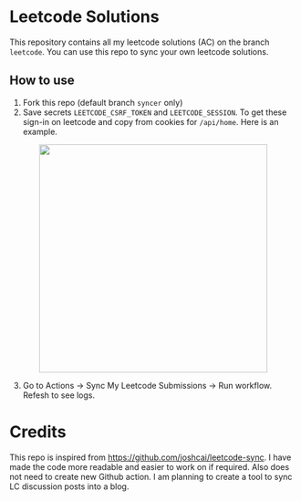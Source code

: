 # Leetcode Solutions
This repository contains all my leetcode solutions (AC) on the branch `leetcode`. You can use this repo to sync your own leetcode solutions.

## How to use
1. Fork this repo (default branch `syncer` only)
2. Save secrets `LEETCODE_CSRF_TOKEN` and `LEETCODE_SESSION`. To get these sign-in on leetcode and copy from cookies for `/api/home`. Here is an example.
<p align="center">
<img src="https://user-images.githubusercontent.com/19518507/219264006-bc0fe23f-ccf0-4c24-9519-1ce3754b8ed4.png" height="400">
</p>

3. Go to Actions -> Sync My Leetcode Submissions -> Run workflow. Refesh to see logs.

# Credits
This repo is inspired from https://github.com/joshcai/leetcode-sync. I have made the code more readable and easier to work on if required. Also does not need to create new Github action. I am planning to create a tool to sync LC discussion posts into a blog.
